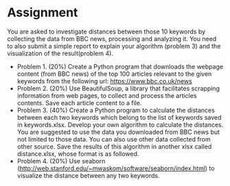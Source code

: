 # Assignment
You are asked to investigate distances between those 10 keywords by collecting the data from BBC news, processing and analyzing it. You need to also submit a simple report to explain your algorithm (problem 3) and the visualization of the result(problem 4).
- Problem 1. (20%)
Create a Python program that downloads the webpage content (from BBC news) of the top 100 articles relevant to the given keywords from the following url:
https://www.bbc.co.uk/news
- Problem 2. (20%)
Use BeautifulSoup, a library that facilitates scrapping information from web pages, to collect and process the articles contents. Save each article content to a file.
- Problem 3. (40%)
Create a Python program to calculate the distances between each two keywords which belong to the list of keywords saved in keywords.xlsx. Develop your own algorithm to calculate the distances. You are suggested to use the data you downloaded from BBC news but not limited to those data. You can also use other data collected from other source.
Save the results of this algorithm in another xlsx called distance.xlsx, whose format is as followed.
- Problem 4. (20%)
Use seaborn (http://web.stanford.edu/~mwaskom/software/seaborn/index.html) to visualize the distance between any two keywords.
